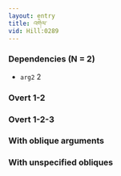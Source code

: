 ```yaml
---
layout: entry
title: འགེལ་
vid: Hill:0289
---
```

### Dependencies (N = 2)
* `arg2` 2


### Overt 1-2


### Overt 1-2-3


### With oblique arguments


### With unspecified obliques
